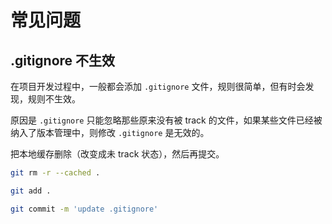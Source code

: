 # 常见问题

## .gitignore 不生效

在项目开发过程中，一般都会添加 `.gitignore` 文件，规则很简单，但有时会发现，规则不生效。

原因是 `.gitignore` 只能忽略那些原来没有被 track 的文件，如果某些文件已经被纳入了版本管理中，则修改 `.gitignore` 是无效的。

把本地缓存删除（改变成未 track 状态），然后再提交。

``` bash
git rm -r --cached .

git add .

git commit -m 'update .gitignore'
```
